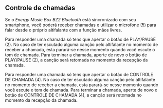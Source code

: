 ## Controle de chamadas

Se o *Energy Music Box BZ2 Bluetooth* está sincronizado com seu smartphone, você poderá receber chamadas e utilizar o microfone (5) para falar desde o próprio altifalante com a função mãos livres.

Para responder uma chamada só tens que apertar o botão de PLAY/PAUSE (2). No caso de ter escutado alguma canção pelo altifalante no momento de receber a chamada, esta parará-se nesse momento quando você escute o tom de chamada.  Para terminar a chamada, aperte de novo o botão de PLAY/PAUSE (2), a canção será retomada no momento da recepção da chamada.

Para responder uma chamada só tens que apertar o botão de CONTROLE DE CHAMADA (4). No caso de ter escutado alguma canção pelo altifalante no momento de receber a chamada, esta parará-se nesse momento quando você escute o tom de chamada.  Para terminar a chamada, aperte de novo o botão de CONTROLE DE CHAMADA (4), a canção será retomada no momento da recepção da chamada.
